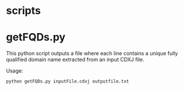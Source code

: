 # scripts

# getFQDs.py 
This python script outputs a file where each line contains a unique fully qualified domain name extracted from an input CDXJ file. 

Usage: 

    python getFQDs.py inputFile.cdxj outputfile.txt
